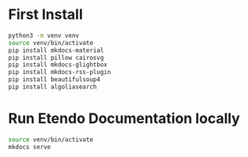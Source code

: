 # First Install

```bash
python3 -m venv venv
source venv/bin/activate
pip install mkdocs-material
pip install pillow cairosvg
pip install mkdocs-glightbox
pip install mkdocs-rss-plugin
pip install beautifulsoup4
pip install algoliasearch
```

# Run Etendo Documentation locally

```bash
source venv/bin/activate
mkdocs serve

```